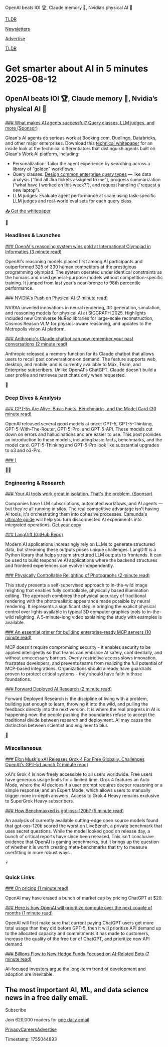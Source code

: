 OpenAI beats IOI 🏆, Claude memory 🧠, Nvidia’s physical AI 🤖

[TLDR](/)

[Newsletters](/newsletters)

[Advertise](https://advertise.tldr.tech/)

[TLDR](/)

# Get smarter about AI in 5 minutes 2025-08-12

## OpenAI beats IOI 🏆, Claude memory 🧠, Nvidia’s physical AI 🤖

### 

[### What makes AI agents successful? Query classes, LLM judges, and more (Sponsor)](https://www.glean.com/resources/guides/agents?utm_source=3rd-party&amp;utm_medium=email&amp;utm_partner=tldr-ai)

Glean's AI agents do serious work at Booking.com, Duolingo, Databricks, and other major enterprises. Download this [technical whitepaper](https://www.glean.com/resources/guides/agents?utm_source=3rd-party&utm_medium=email&utm_partner=tldr-ai) for an inside look at the technical differentiators that distinguish agents built on Glean's Work AI platform, including:

* Personalization: Tailor the agent experience by searching across a library of “golden” workflows.
* Query classes: [Design common enterprise query types](https://www.glean.com/resources/guides/agents?utm_source=3rd-party&utm_medium=email&utm_partner=tldr-ai) — like data analysis (“find all Jira tickets assigned to me”), progress summarization (“what have I worked on this week?”), and request handling (“request a new laptop”).
* LLM judges: Evaluate agent performance at scale using task-specific LLM judges and real-world eval sets for each query class.

[📥 Get the whitepaper](https://www.glean.com/resources/guides/agents?utm_source=3rd-party&utm_medium=email&utm_partner=tldr-ai)

🚀

### Headlines & Launches

[### OpenAI's reasoning system wins gold at International Olympiad in Informatics (3 minute read)](https://threadreaderapp.com/thread/1954966109851119921.html?utm_source=tldrai)

OpenAI's reasoning models placed first among AI participants and outperformed 325 of 330 human competitors at the prestigious programming olympiad. The system operated under identical constraints as the humans and used general-purpose models without competition-specific training. It jumped from last year's near-bronze to 98th percentile performance.

[### NVIDIA's Push on Physical AI (7 minute read)](https://blogs.nvidia.com/blog/physical-ai-research-siggraph-2025/?utm_source=tldrai)

NVIDIA unveiled innovations in neural rendering, 3D generation, simulation, and reasoning models for physical AI at SIGGRAPH 2025. Highlights included new Omniverse NuRec libraries for large-scale reconstruction, Cosmos Reason VLM for physics-aware reasoning, and updates to the Metropolis vision AI platform.

[### Anthropic's Claude chatbot can now remember your past conversations (2 minute read)](https://www.theverge.com/news/757743/anthropic-claude-ai-search-past-chats?utm_source=tldrai)

Anthropic released a memory function for its Claude chatbot that allows users to recall past conversations on demand. The feature supports web, desktop, and mobile, and is currently available to Max, Team, and Enterprise subscribers. Unlike OpenAI's ChatGPT, Claude doesn't build a user profile and retrieves past chats only when requested.

🧠

### Deep Dives & Analysis

[### GPT-5s Are Alive: Basic Facts, Benchmarks, and the Model Card (30 minute read)](https://www.lesswrong.com/posts/4fLB2uzCcH6dEGnGs/gpt-5s-are-alive-basic-facts-benchmarks-and-the-model-card?utm_source=tldrai)

OpenAI released several good models at once: GPT-5, GPT-5-Thinking, GPT-5-With-The-Router, GPT-5-Pro, and GPT-5-API. These models cut down on errors and hallucinations and are easier to use. This post provides an introduction to these models, including basic facts, benchmarks, and the model card. GPT-5-Thinking and GPT-5-Pro look like substantial upgrades to o3 and o3-Pro.

[### )](https://www.youtube.com/watch?v=njDochQ2zHs&amp;utm_source=tldrai)

👨‍💻

### Engineering & Research

[### Your AI tools work great in isolation. That's the problem. (Sponsor)](https://page.camunda.com/wp-ai-powered-process-orchestration?utm_medium=paid_leadgen&amp;utm_source=tldr&amp;utm_campaign=Guide.UltimateGuideToAIPoweredProcessOrchestration.25Q2.EN&amp;utm_content=aug_ai_newsletter)

Companies have LLM subscriptions, automated workflows, and AI agents — but they're all running in silos. The real competitive advantage isn't having AI tools, it's orchestrating them into cohesive processes. Camunda's [ultimate guide](https://page.camunda.com/wp-ai-powered-process-orchestration?utm_medium=paid_leadgen&utm_source=tldr&utm_campaign=Guide.UltimateGuideToAIPoweredProcessOrchestration.25Q2.EN&utm_content=aug_ai_newsletter) will help you turn disconnected AI experiments into integrated operations. [Get your copy](https://page.camunda.com/wp-ai-powered-process-orchestration?utm_medium=paid_leadgen&utm_source=tldr&utm_campaign=Guide.UltimateGuideToAIPoweredProcessOrchestration.25Q2.EN&utm_content=aug_ai_newsletter)

[### LangDiff (GitHub Repo)](https://github.com/globalaiplatform/langdiff?utm_source=tldrai)

Modern AI applications increasingly rely on LLMs to generate structured data, but streaming these outputs poses unique challenges. LangDiff is a Python library that helps stream structured LLM outputs to frontends. It can be used to build responsive AI applications where the backend structures and frontend experiences can evolve independently.

[### Physically Controllable Relighting of Photographs (2 minute read)](https://yaksoy.github.io/PhysicalRelighting/?utm_source=tldrai)

This study presents a self-supervised approach to in-the-wild image relighting that enables fully controllable, physically based illumination editing. The approach combines the physical accuracy of traditional rendering with the photorealistic appearance made possible by neural rendering. It represents a significant step in bringing the explicit physical control over lights available in typical 3D computer graphics tools to in-the-wild relighting. A 5-minute-long video explaining the study with examples is available.

[### An essential primer for building enterprise-ready MCP servers (10 minute read)](https://aleknwr.substack.com/p/essential-mcp?utm_source=tldrai)

MCP doesn't require compromising security - it enables security to be applied intelligently so that teams can embrace AI safely, confidentially, and without unnecessary barriers. Overly restrictive access slows innovation, frustrates developers, and prevents teams from realizing the full potential of MCP-based integrations. Organizations should already have guardrails proven to protect critical systems - they should have faith in those foundations.

[### Forward Deployed AI Research (2 minute read)](https://publish.obsidian.md/anjneymidha/Forward+Deployed+AI+Research?utm_source=tldrai)

Forward Deployed Research is the discipline of living with a problem, building just enough to learn, throwing it into the wild, and pulling the feedback directly into the next version. It is where the real progress in AI is happening now: the people pushing the boundaries refuse to accept the traditional divide between research and deployment. AI may cause the distinction between scientist and engineer to blur.

🎁

### Miscellaneous

[### Elon Musk's xAI Releases Grok 4 For Free Globally, Challenges OpenAI's GPT-5 Launch (2 minute read)](https://in.mashable.com/tech/98367/elon-musks-xai-releases-grok-4-for-free-globally-challenges-openais-gpt-5-launch?utm_source=tldrai)

xAI's Grok 4 is now freely accessible to all users worldwide. Free users have generous usage limits for a limited time. Grok 4 features an Auto Mode, where the AI decides if a user prompt requires deeper reasoning or a simple response, and an Expert Mode, which allows users to manually trigger more in-depth answers. Access to Grok 4 Heavy remains exclusive to SuperGrok Heavy subscribers.

[### How Benchmaxxed is gpt-oss-120b? (5 minute read)](https://cmart.blog/gpt-oss-120b-benchmaxxed/?utm_source=tldrai)

An analysis of currently available cutting-edge open source models found that gpt-oss-120b scored the worst on LiveBench, a private benchmark that uses secret questions. While the model looked good on release day, a bunch of critical reports have since been released. This isn't conclusive evidence that OpenAI is gaming benchmarks, but it brings up the question of whether it is worth creating meta-benchmarks that try to measure overfitting in more robust ways.

⚡️

### Quick Links

[### On pricing (1 minute read)](https://simonwillison.net/2025/Aug/12/nick-turley/#atom-everything?utm_source=tldrai)

OpenAI may have erased a bunch of market cap by pricing ChatGPT at $20.

[### Here is how OpenAI will prioritize compute over the next couple of months (1 minute read)](https://threadreaderapp.com/thread/1955077002945585333.html?utm_source=tldrai)

OpenAI will first make sure that current paying ChatGPT users get more total usage than they did before GPT-5, then it will prioritize API demand up to the allocated capacity and commitments it has made to customers, increase the quality of the free tier of ChatGPT, and prioritize new API demand.

[### Billions Flow to New Hedge Funds Focused on AI-Related Bets (7 minute read)](https://www.wsj.com/finance/investing/billions-flow-to-new-hedge-funds-focused-on-ai-related-bets-48d97f41?st=i5MMuX&reflink=desktopwebshare_permalink&utm_source=tldrai)

AI-focused investors argue the long-term trend of development and adoption are inevitable.

## The most important AI, ML, and data science news in a free daily email.

Subscribe

Join 620,000 readers for [one daily email](/api/latest/ai)

[Privacy](/privacy)[Careers](https://jobs.ashbyhq.com/tldr.tech)[Advertise](/ai/advertise)

Timestamp: 1755044893